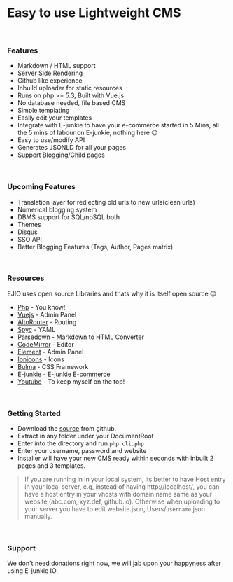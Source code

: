# Easy to use Lightweight CMS
<br/>

### Features
- Markdown / HTML support
- Server Side Rendering
- Github like experience
- Inbuild uploader for static resources
- Runs on php >= 5.3, Built with Vue.js
- No database needed, file based CMS
- Simple templating 
- Easily edit your templates
- Integrate with E-junkie to have your e-commerce started in 5 Mins, all the 5 mins of labour on E-junkie, nothing here &#x1f609;
- Easy to use/modify API
- Generates JSONLD for all your pages
- Support Blogging/Child pages

<br/>

### Upcoming Features
  - Translation layer for rediecting old urls to new urls(clean urls)
  - Numerical blogging system
  - DBMS support for SQL/noSQL both
  - Themes
  - Disqus
  - SSO API
  - Better Blogging Features (Tags, Author, Pages matrix)

<br/>

### Resources
EJIO uses open source Libraries and thats why it is itself open source &#x1f609;

* [Php](http://php.net/) - You know!
* [Vuejs](https://vuejs.org/) - Admin Panel
* [AltoRouter](http://altorouter.com/) - Routing
* [Spyc](https://github.com/mustangostang/spyc) - YAML
* [Parsedown](http://parsedown.org) - Markdown to HTML Converter
* [CodeMirror](https://codemirror.net/) - Editor
* [Element](https://element.eleme.io/#/en-US) - Admin Panel
* [Ionicons](https://ionicons.com/) - Icons
* [Bulma](https://bulma.io/) - CSS Framework
* [E-junkie](https://www.e-junkie.com/) - E-junkie E-commerce
* [Youtube](https://www.youtube.com/) - To keep myself on the top!

<br/>

### Getting Started
- Download the [source](https://github.com/ejunkie/E-junkie-IO/archive/master.zip) from github.
- Extract in any folder under your DocumentRoot
- Enter into the directory and run `php cli.php`
- Enter your username, password and website
- Installer will have your new CMS ready within seconds with inbuilt 2 pages and 3 templates.

> If you are running in in your local system, its better to have Host entry in your local server, e.g, instead of having http://localhost/, you can have a host entry in your vhosts with domain name same as your website (abc.com, xyz.def, github.io). Otherwise when uploading to your server you have to edit website.json, Users/`username`.json manually.

<br/>

### Support
We don't need donations right now, we will jab upon your happyness after using E-junkie IO.
